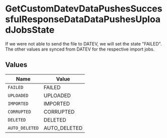 # GetCustomDatevDataPushesSuccessfulResponseDataDataPushesUploadJobsState

If we were not able to send the file to DATEV, we will set the state "FAILED". The other values are synced from DATEV for the respective import jobs.


## Values

| Name           | Value          |
| -------------- | -------------- |
| `FAILED`       | FAILED         |
| `UPLOADED`     | UPLOADED       |
| `IMPORTED`     | IMPORTED       |
| `CORRUPTED`    | CORRUPTED      |
| `DELETED`      | DELETED        |
| `AUTO_DELETED` | AUTO_DELETED   |